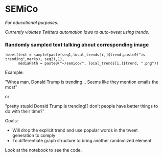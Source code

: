 # SEMiCo

*For educational purposes.*

*Currently violates Twitters automation laws to auto-tweet using trends.*

### Randomly sampled text talking about corresponding image
```
tweet(text = sample(paste(seq1,local_trends[i,]$trend,paste0("is trending",marks), seq2),1), 
      mediaPath = paste0("~/semico/", local_trends[i,]$trend, ".png"))
```

Example:

"Whoa man, Donald Trump is trending... Seems like they mention emails the most" 

or
    
"pretty stupid Donald Trump is trending!? don't people have better things to do with their time?"


Goals:
* Will drop the explicit trend and use popular words in the tweet generation to comply
* To differentiate graph structure to bring another randomized element

Look at the notebook to see the code.